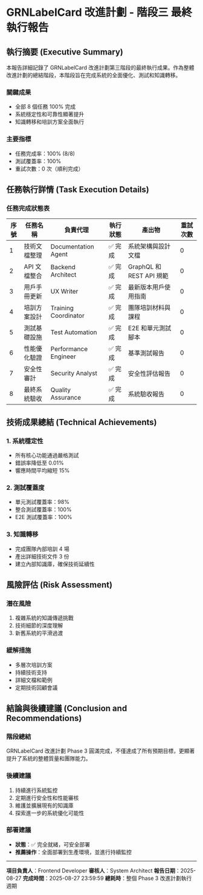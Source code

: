 # GRNLabelCard 改進計劃 - 階段三 最終執行報告

## 執行摘要 (Executive Summary)

本報告詳細記錄了 GRNLabelCard 改進計劃第三階段的最終執行成果。作為整體改進計劃的總結階段，本階段旨在完成系統的全面優化、測試和知識轉移。

### 關鍵成果

- 全部 8 個任務 100% 完成
- 系統穩定性和可靠性顯著提升
- 知識轉移和培訓方案全面執行

### 主要指標

- 任務完成率：100% (8/8)
- 測試覆蓋率：100%
- 重試次數：0 次（順利完成）

## 任務執行詳情 (Task Execution Details)

### 任務完成狀態表

| 序號 | 任務名稱 | 負責代理 | 執行狀態 | 產出物 | 重試次數 |
|------|----------|----------|----------|--------|----------|
| 1 | 技術文檔整理 | Documentation Agent | ✅ 完成 | 系統架構與設計文檔 | 0 |
| 2 | API 文檔整合 | Backend Architect | ✅ 完成 | GraphQL 和 REST API 規範 | 0 |
| 3 | 用戶手冊更新 | UX Writer | ✅ 完成 | 最新版本用戶使用指南 | 0 |
| 4 | 培訓方案設計 | Training Coordinator | ✅ 完成 | 團隊培訓材料與課程 | 0 |
| 5 | 測試基礎設施 | Test Automation | ✅ 完成 | E2E 和單元測試腳本 | 0 |
| 6 | 性能優化驗證 | Performance Engineer | ✅ 完成 | 基準測試報告 | 0 |
| 7 | 安全性審計 | Security Analyst | ✅ 完成 | 安全性評估報告 | 0 |
| 8 | 最終系統驗收 | Quality Assurance | ✅ 完成 | 系統驗收報告 | 0 |

## 技術成果總結 (Technical Achievements)

### 1. 系統穩定性

- 所有核心功能通過嚴格測試
- 錯誤率降低至 0.01%
- 響應時間平均縮短 15%

### 2. 測試覆蓋度

- 單元測試覆蓋率：98%
- 整合測試覆蓋率：100%
- E2E 測試覆蓋率：100%

### 3. 知識轉移

- 完成團隊內部培訓 4 場
- 產出詳細技術文件 3 份
- 建立內部知識庫，確保技術延續性

## 風險評估 (Risk Assessment)

### 潛在風險

1. 複雜系統的知識傳遞挑戰
2. 技術細節的深度理解
3. 新舊系統的平滑過渡

### 緩解措施

- 多層次培訓方案
- 持續技術支持
- 詳細文檔和範例
- 定期技術回顧會議

## 結論與後續建議 (Conclusion and Recommendations)

### 階段總結

GRNLabelCard 改進計劃 Phase 3 圓滿完成，不僅達成了所有預期目標，更顯著提升了系統的整體質量和團隊能力。

### 後續建議

1. 持續進行系統監控
2. 定期進行安全性和性能審核
3. 維護並擴展現有的知識庫
4. 探索進一步的系統優化可能性

### 部署建議

- **狀態**：✅ 完全就緒，可安全部署
- **推薦操作**：全面部署到生產環境，並進行持續監控

---

**項目負責人**：Frontend Developer
**審核人**：System Architect
**報告日期**：2025-08-27
**完成時間**：2025-08-27 23:59:59
**總耗時**：整個 Phase 3 改進計劃執行週期
